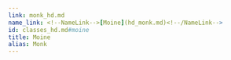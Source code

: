 ```yaml
---
link: monk_hd.md
name_link: <!--NameLink-->[Moine](hd_monk.md)<!--/NameLink-->
id: classes_hd.md#moine
title: Moine
alias: Monk
---
```


